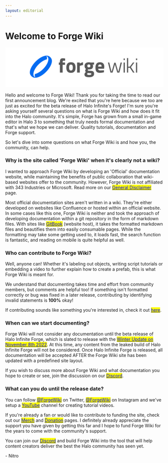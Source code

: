 ```yaml
---
layout: editorial
---
```


# Welcome to Forge Wiki

![Forge Wiki Logo](<../.gitbook/assets/images/Forge Wiki - 1280x320.png>)

Hello and welcome to Forge Wiki! Thank you for taking the time to read our first announcement blog. We're excited that you're here because we too are just as excited for the beta release of Halo Infinite's Forge! I'm sure you're asking yourself several questions on what is Forge Wiki and how does it fit into the Halo community. It's simple, Forge has grown from a small in-game editor in Halo 3 to something that truly needs formal documentation and that's what we hope we can deliver. Quality tutorials, documentation and Forge support.

So let's dive into some questions on what Forge Wiki is and how you, the community, can help.

### Why is the site called 'Forge Wiki' when it's clearly not a wiki?

I wanted to approach Forge Wiki by developing an 'Official' documentation website, while maintaining the benefits of public collaboration that wiki-based websites offer to the community. However, Forge Wiki is not affiliated with 343 Industries or Microsoft. Read more on our [<mark style="color:blue;">General Disclaimer</mark>](https://www.forgewiki.com/resources/general-disclaimer) <mark style="color:blue;"></mark> page.

Most official documentation sites aren't written in a wiki. They're either developed on websites like Confluence or hosted within an official website. In some cases like this one, Forge Wiki is neither and took the approach of developing documentation within a git repository in the form of markdown files. With sites like <mark style="color:blue;"></mark> [<mark style="color:blue;">GitBook</mark>](https://www.gitbook.com/) <mark style="color:blue;"></mark> (website host), it takes the formatted markdown files and beautifies them into easily consumable pages. While the formatting may take some getting used to, it loads fast, the search function is fantastic, and reading on mobile is quite helpful as well.

### Who can contribute to Forge Wiki?

Well, anyone can! Whether it's labeling out objects, writing script tutorials or embedding a video to further explain how to create a prefab, this is what Forge Wiki is meant for.

We understand that documenting takes time and effort from community members, but comments are helpful too! If something isn't formatted correctly or bug was fixed in a later release, contributing by identifying invalid statements is **100%** okay!

If contributing sounds like something you're interested in, check it out <mark style="color:blue;"></mark> [<mark style="color:blue;">here</mark>](https://www.forgewiki.com/contributors/how-can-i-help/documenting).

### When can we start documenting?

Forge Wiki will not consider any documentation until the beta release of Halo Infinite Forge, which is slated to release with the <mark style="color:blue;"></mark> [<mark style="color:blue;">Winter Update on November 8th 2022</mark>](https://www.halowaypoint.com/news/halo-infinite-update-september-2022). At this time, any content from the leaked build of Halo Infinite Forge will not be considered. Once Halo Infinite Forge is released, all documentation will be accepted AFTER the Forge Wiki site has been updated with a predefined site layout.

If you wish to discuss more about Forge Wiki and what documentation you hope to create or see, join the discussion on our <mark style="color:blue;"></mark> [<mark style="color:blue;">Discord</mark>](https://discord.gg/7J4A6a2f8k).

### What can you do until the release date?

You can follow <mark style="color:blue;"></mark> [<mark style="color:blue;">@ForgeWiki</mark>](https://twitter.com/forgewiki) on Twitter, <mark style="color:blue;"></mark> [<mark style="color:blue;">@ForgeWiki</mark>](https://www.instagram.com/forgewiki/) on Instagram and we've setup a <mark style="color:blue;"></mark> [<mark style="color:blue;">YouTube</mark>](https://www.youtube.com/channel/UCuwFo8UDYYmQjew3EKfO50g) <mark style="color:blue;"></mark> channel for creating tutorial videos.

If you're already a fan or would like to contribute to funding the site, check out our <mark style="color:blue;"></mark> [<mark style="color:blue;">Merch</mark>](https://merch.forgewiki.com/) and [<mark style="color:blue;">Donation</mark>](https://www.forgewiki.com/contributors/how-can-i-help/donate) <mark style="color:blue;"></mark> pages. I definitely already appreciate the support you have given by getting this far and I hope to fund Forge Wiki for the years to come with the community's support.

You can join our <mark style="color:blue;"></mark> [<mark style="color:blue;">Discord</mark>](https://discord.gg/7J4A6a2f8k) and build Forge Wiki into the tool that will help content creators deliver the best the Halo community has seen yet.

\- Nitro
